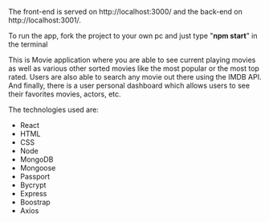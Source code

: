 ﻿The front-end is served on http://localhost:3000/ and the back-end on http://localhost:3001/.

To run the app, fork the project to your own pc and just type "<b>npm start</b>" in the terminal

This is Movie application where you are able to see current playing movies as well as various other sorted movies like the most popular or the most top rated. Users are also able to search any movie out there using the IMDB API. And finally, there is a user personal dashboard which allows users to see their favorites movies, actors, etc.

The technologies used are:
<ul>
  <li>React</li>
  <li>HTML</li>
  <li>CSS</li>
  <li>Node</li>
  <li>MongoDB</li>
  <li>Mongoose</li>
  <li>Passport</li>
  <li>Bycrypt</li>
  <li>Express</li>
  <li>Boostrap</li>
  <li>Axios</li>
</ul>

